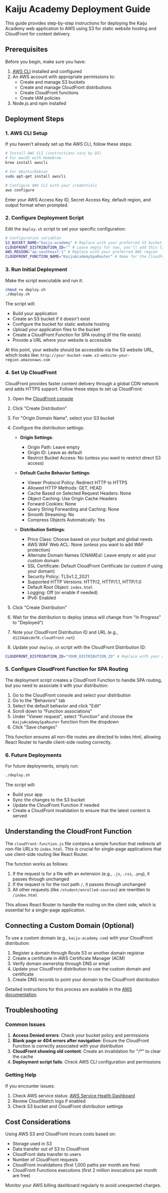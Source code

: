 # Kaiju Academy Deployment Guide

This guide provides step-by-step instructions for deploying the Kaiju Academy web application to AWS using S3 for static website hosting and CloudFront for content delivery.

## Prerequisites

Before you begin, make sure you have:

1. [AWS CLI](https://aws.amazon.com/cli/) installed and configured
2. An AWS account with appropriate permissions to:
   - Create and manage S3 buckets
   - Create and manage CloudFront distributions
   - Create CloudFront functions
   - Create IAM policies
3. Node.js and npm installed

## Deployment Steps

### 1. AWS CLI Setup

If you haven't already set up the AWS CLI, follow these steps:

```bash
# Install AWS CLI (instructions vary by OS)
# For macOS with Homebrew
brew install awscli

# For Ubuntu/Debian
sudo apt-get install awscli

# Configure AWS CLI with your credentials
aws configure
```

Enter your AWS Access Key ID, Secret Access Key, default region, and output format when prompted.

### 2. Configure Deployment Script

Edit the `deploy.sh` script to set your specific configuration:

```bash
# Configuration variables
S3_BUCKET_NAME="kaiju-academy" # Replace with your preferred S3 bucket name
CLOUDFRONT_DISTRIBUTION_ID="" # Leave empty for now, you'll add this later
AWS_REGION="ap-southeast-1" # Replace with your preferred AWS region
CLOUDFRONT_FUNCTION_NAME="KaijuAcademySpaRouter" # Name for the CloudFront function
```

### 3. Run Initial Deployment

Make the script executable and run it:

```bash
chmod +x deploy.sh
./deploy.sh
```

The script will:
- Build your application
- Create an S3 bucket if it doesn't exist
- Configure the bucket for static website hosting
- Upload your application files to the bucket
- Create a CloudFront Function for SPA routing (if the file exists)
- Provide a URL where your website is accessible

At this point, your website should be accessible via the S3 website URL, which looks like:
`http://your-bucket-name.s3-website-your-region.amazonaws.com`

### 4. Set Up CloudFront

CloudFront provides faster content delivery through a global CDN network and adds HTTPS support. Follow these steps to set up CloudFront:

1. Open the [CloudFront console](https://console.aws.amazon.com/cloudfront/)
2. Click "Create Distribution"
3. For "Origin Domain Name", select your S3 bucket
4. Configure the distribution settings:
   - **Origin Settings**:
     - Origin Path: Leave empty
     - Origin ID: Leave as default
     - Restrict Bucket Access: No (unless you want to restrict direct S3 access)
   
   - **Default Cache Behavior Settings**:
     - Viewer Protocol Policy: Redirect HTTP to HTTPS
     - Allowed HTTP Methods: GET, HEAD
     - Cache Based on Selected Request Headers: None
     - Object Caching: Use Origin Cache Headers
     - Forward Cookies: None
     - Query String Forwarding and Caching: None
     - Smooth Streaming: No
     - Compress Objects Automatically: Yes
   
   - **Distribution Settings**:
     - Price Class: Choose based on your budget and global needs
     - AWS WAF Web ACL: None (unless you want to add WAF protection)
     - Alternate Domain Names (CNAMEs): Leave empty or add your custom domain
     - SSL Certificate: Default CloudFront Certificate (or custom if using your domain)
     - Security Policy: TLSv1.2_2021
     - Supported HTTP Versions: HTTP/2, HTTP/1.1, HTTP/1.0
     - Default Root Object: `index.html`
     - Logging: Off (or enable if needed)
     - IPv6: Enabled

5. Click "Create Distribution"

6. Wait for the distribution to deploy (status will change from "In Progress" to "Deployed")

7. Note your CloudFront Distribution ID and URL (e.g., `d1234abcdef8.cloudfront.net`)

8. Update your `deploy.sh` script with the CloudFront Distribution ID:

```bash
CLOUDFRONT_DISTRIBUTION_ID="YOUR_DISTRIBUTION_ID" # Replace with your actual Distribution ID
```

### 5. Configure CloudFront Function for SPA Routing

The deployment script creates a CloudFront Function to handle SPA routing, but you need to associate it with your distribution:

1. Go to the CloudFront console and select your distribution
2. Go to the "Behaviors" tab
3. Select the default behavior and click "Edit"
4. Scroll down to "Function associations"
5. Under "Viewer request", select "Function" and choose the `KaijuAcademySpaRouter` function from the dropdown
6. Click "Save changes"

This function ensures all non-file routes are directed to index.html, allowing React Router to handle client-side routing correctly.

### 6. Future Deployments

For future deployments, simply run:

```bash
./deploy.sh
```

The script will:
- Build your app
- Sync the changes to the S3 bucket
- Update the CloudFront Function if needed
- Create a CloudFront invalidation to ensure that the latest content is served

## Understanding the CloudFront Function

The `cloudfront-function.js` file contains a simple function that redirects all non-file URLs to `index.html`. This is crucial for single-page applications that use client-side routing like React Router.

The function works as follows:
1. If the request is for a file with an extension (e.g., `.js`, `.css`, `.png`), it passes through unchanged
2. If the request is for the root path `/`, it passes through unchanged
3. All other requests (like `/student/enrolled-courses`) are rewritten to `/index.html`

This allows React Router to handle the routing on the client side, which is essential for a single-page application.

## Connecting a Custom Domain (Optional)

To use a custom domain (e.g., `kaiju-academy.com`) with your CloudFront distribution:

1. Register a domain through Route 53 or another domain registrar
2. Create a certificate in AWS Certificate Manager (ACM)
3. Verify domain ownership through DNS or email
4. Update your CloudFront distribution to use the custom domain and certificate
5. Create DNS records to point your domain to the CloudFront distribution

Detailed instructions for this process are available in the [AWS documentation](https://docs.aws.amazon.com/AmazonCloudFront/latest/DeveloperGuide/CNAMEs.html).

## Troubleshooting

### Common Issues

1. **Access Denied errors**: Check your bucket policy and permissions
2. **Blank page or 404 errors after navigation**: Ensure the CloudFront Function is correctly associated with your distribution
3. **CloudFront showing old content**: Create an invalidation for "/*" to clear the cache
4. **Deployment script fails**: Check AWS CLI configuration and permissions

### Getting Help

If you encounter issues:
1. Check AWS service status: [AWS Service Health Dashboard](https://status.aws.amazon.com/)
2. Review CloudWatch logs if enabled
3. Check S3 bucket and CloudFront distribution settings

## Cost Considerations

Using AWS S3 and CloudFront incurs costs based on:
- Storage used in S3
- Data transfer out of S3 to CloudFront
- CloudFront data transfer to users
- Number of CloudFront requests
- CloudFront invalidations (first 1,000 paths per month are free)
- CloudFront Functions executions (first 2 million invocations per month are free)

Monitor your AWS billing dashboard regularly to avoid unexpected charges. 